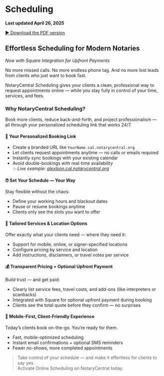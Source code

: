 # Scheduling
**Last updated April 26, 2025**

[▶︎ Download the PDF version](/blog-pdf/scheduling.pdf)

## Effortless Scheduling for Modern Notaries  
*Now with Square Integration for Upfront Payments*

No more missed calls. No more endless phone tag. And no more lost leads from clients who just want to book fast.

NotaryCentral Scheduling gives your clients a clean, professional way to request appointments online — while you stay fully in control of your time, services, and fees.

### Why NotaryCentral Scheduling?  
Book more clients, reduce back-and-forth, and project professionalism — all through your personalized scheduling link that works 24/7.

#### 🔗 Your Personalized Booking Link
- Create a branded URL like `YourName.cal.notarycentral.org`
- Let clients request appointments anytime — no calls or emails required
- Instantly sync bookings with your existing calendar
- Avoid double-bookings with real-time availability  
  *✨ Live example: [alexleon.cal.notarycentral.org](http://alexleon.cal.notarycentral.org)*

#### ⏰ Set Your Schedule — Your Way
Stay flexible without the chaos:
- Define your working hours and blackout dates
- Pause or resume bookings anytime
- Clients only see the slots you want to offer

#### 📍 Tailored Services & Location Options
Offer exactly what your clients need — where they need it:
- Support for mobile, online, or signer-specified locations
- Configure pricing by service and location
- Add instructions, disclaimers, or travel notes per service

#### 💰 Transparent Pricing + Optional Upfront Payment
Build trust — and get paid:
- Clearly list service fees, travel costs, and add-ons (like interpreters or scanbacks)
- Integrated with Square for optional upfront payment during booking
- Clients see the total quote before they confirm — no surprises

#### 📱 Mobile-First, Client-Friendly Experience
Today’s clients book on-the-go. You’re ready for them.
- Fast, mobile-optimized scheduling
- Instant email confirmations + optional SMS reminders
- Fewer no-shows, more completed appointments

> Take control of your schedule — and make it effortless for clients to say yes.  
> Activate Online Scheduling on NotaryCentral today.
